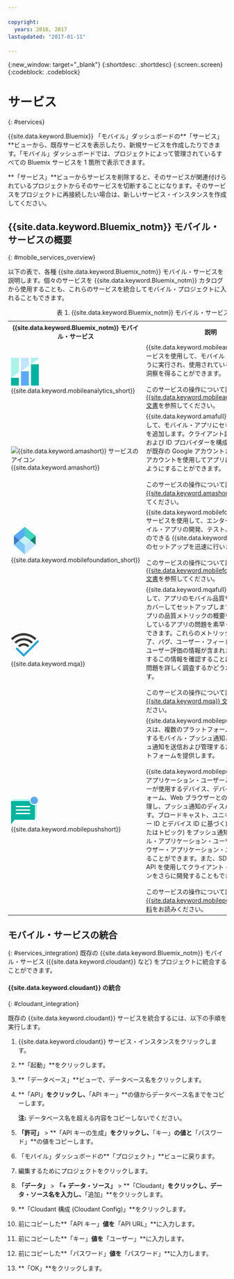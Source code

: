 ```yaml
---

copyright:
  years: 2016, 2017
lastupdated: "2017-01-11"

---
```

{:new_window: target="_blank"}
{:shortdesc: .shortdesc}
{:screen:.screen}
{:codeblock: .codeblock}

# サービス
{: #services}

{{site.data.keyword.Bluemix}} 「モバイル」ダッシュボードの**「サービス」**ビューから、既存サービスを表示したり、新規サービスを作成したりできます。「モバイル」ダッシュボードでは、プロジェクトによって管理されているすべての Bluemix サービスを 1 箇所で表示できます。  

**「サービス」**ビューからサービスを削除すると、そのサービスが関連付けられているプロジェクトからそのサービスを切断することになります。そのサービスをプロジェクトに再接続したい場合は、新しいサービス・インスタンスを作成してください。

## {{site.data.keyword.Bluemix_notm}} モバイル・サービスの概要
{: #mobile_services_overview}

以下の表で、各種 {{site.data.keyword.Bluemix_notm}} モバイル・サービスを説明します。個々のサービスを {{site.data.keyword.Bluemix_notm}} カタログから使用することも、これらのサービスを統合してモバイル・プロジェクトに入れることもできます。

<table summary="この表は、{{site.data.keyword.Bluemix_notm}} モバイル・サービスについて説明し、各サービス文書へのリンクも示します">
<caption>表 1. {{site.data.keyword.Bluemix_notm}} モバイル・サービス</caption>
<th>{{site.data.keyword.Bluemix_notm}} モバイル・サービス</th>
<th>説明</th>
<tr>
<td> <img src="images/mobile_analytics_icon.png" alt="{{site.data.keyword.mobileanalytics_short}} アイコン"><br/>{{site.data.keyword.mobileanalytics_short}}</td>
<td valign="top">{{site.data.keyword.mobileanalytics_full}} サービスを使用して、モバイル・アプリがどのように実行され、使用されているのかについての洞察を得ることができます。<br/><br/>
このサービスの操作について詳しくは、<a href="/docs/services/mobileanalytics/index.html" alt="{{site.data.keyword.mobileanalytics_short}} 文書リンク">{{site.data.keyword.mobileanalytics_short}} 文書</a>を参照してください。
</td>
</tr>
<tr>
<td><img src="images/authentication_icon
.png" alt="{{site.data.keyword.amashort}} サービスのアイコン"><br/>{{site.data.keyword.amashort}}</td>
<td valign="top">{{site.data.keyword.amafull}} サービスを使用して、モバイル・アプリにセキュリティー機能を追加します。クライアント認証プロバイダーおよび ID プロバイダーを構成して、ユーザーが既存の Google アカウントまたは Facebook アカウントを使用してアプリにログインできるようにすることができます。<br/><br/>
このサービスの操作について詳しくは、<a href="/docs/services/mobileaccess/index.html" alt="{{site.data.keyword.amashort}} 文書リンク">{{site.data.keyword.amashort}} 文書</a>を参照してください。</td>
</tr>
<tr>
<td><img src="images/MFPFoundation_icon.png" alt="{{site.data.keyword.mobilefoundation_short}} サービスのアイコン"><br/> {{site.data.keyword.mobilefoundation_short}}</td>
<td valign="top">{{site.data.keyword.mobilefoundation_long}} サービスを使用して、エンタープライズ・モバイル・アプリの開発、テスト、操作を行うことのできる {{site.data.keyword.mfp_full}} 環境のセットアップを迅速に行います。<br/><br/>
このサービスの操作について詳しくは、<a href="/docs/services/mobilefoundation/index.html" alt="{{site.data.keyword.mobilefoundation_short}} 文書リンク">{{site.data.keyword.mobilefoundation_short}} 文書</a>を参照してください。</td>
</tr>
<tr>
<td><img src="images/mqa_icon.png" alt="{{site.data.keyword.mqa}} サービスのアイコン"><br/>{{site.data.keyword.mqa}}</td>
<td valign="top">{{site.data.keyword.mqafull}} サービスを使用して、アプリのモバイル品質サービスをディスカバーしてセットアップします。モバイル・アプリの品質メトリックの概要を表示して、開発しているアプリの問題を素早く理解することができます。これらのメトリックには、異常終了、バグ、ユーザー・フィードバック、およびユーザー評価の情報が含まれます。アプリに関するこの情報を確認することによって、特定の問題を詳しく調査するかどうかを判別できます。<br/><br/>
このサービスの操作について詳しくは、<a href="/docs/services/MobileQualityAssurance/index.html" alt="{{site.data.keyword.mqa}} 文書リンク">{{site.data.keyword.mqa}} 文書</a>を参照してください。</td>
</tr>
<tr>
<td><img src="images/push_icon.png" alt="{{site.data.keyword.mobilepushshort}} サービスのアイコン"><br/>{{site.data.keyword.mobilepushshort}}</td>
<td valign="top">{{site.data.keyword.mobilepushfull}} サービスは、複数のプラットフォームをターゲットとするモバイル・プッシュ通知と Web のプッシュ通知を送信および管理するための統合プラットフォームを提供します。
<br/><br/>
{{site.data.keyword.mobilepushshort}} は、アプリケーション・ユーザーとそれらのユーザーが使用するデバイス、デバイス・プラットフォーム、Web ブラウザーとのマッピングを管理し、プッシュ通知のディスパッチを処理します。ブロードキャスト、ユニキャスト (ユーザー ID とデバイス ID に基づく)、およびタグ (またはトピック) をプッシュ通知としてモバイル・アプリケーション・ユーザーと Web ブラウザー・アプリケーション・ユーザーに送信することができます。また、SDK および REST API を使用してクライアント・アプリケーションをさらに開発することもできます。
<br/><br/>
このサービスの操作について詳しくは、<a href="/docs/services/mobilepush/index.html" alt="{{site.data.keyword.mobilepushshort}} の資料リンク">{{site.data.keyword.mobilepushshort}} の資料</a>をお読みください。</td>
</table>

## モバイル・サービスの統合
{: #services_integration}
既存の {{site.data.keyword.Bluemix_notm}} モバイル・サービス ({{site.data.keyword.cloudant}} など) をプロジェクトに統合することができます。


#### {{site.data.keyword.cloudant}} の統合
{: #cloudant_integration}

既存の {{site.data.keyword.cloudant}} サービスを統合するには、以下の手順を実行します。

1. {{site.data.keyword.cloudant}} サービス・インスタンスをクリックします。
2. **「起動」**をクリックします。
3. **「データベース」**ビューで、データベース名をクリックします。
4. **「API」**をクリックし、**「API キー」**の値からデータベース名までをコピーします。

   **注:** データベース名を超える内容をコピーしないでください。

5. **「許可」** > **「API キーの生成」**をクリックし、**「キー」**の値と**「パスワード」**の値をコピーします。
6. 「モバイル」ダッシュボードの**「プロジェクト」**ビューに戻ります。
7. 編集するためにプロジェクトをクリックします。
8. **「データ」** > **「+ データ・ソース」** > **「Cloudant」**をクリックし、データ・ソース名を入力し、**「追加」**をクリックします。
9. **「Cloudant 構成 (Cloudant Config)」**をクリックします。
10. 前にコピーした**「API キー」**値を**「API URL」**に入力します。
11. 前にコピーした**「キー」**値を**「ユーザー」**に入力します。
12. 前にコピーした**「パスワード」**値を**「パスワード」**に入力します。
13. **「OK」**をクリックします。
